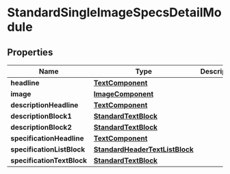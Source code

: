 # StandardSingleImageSpecsDetailModule

## Properties
Name | Type | Description | Notes
------------ | ------------- | ------------- | -------------
**headline** | [**TextComponent**](TextComponent.md) |  |  [optional]
**image** | [**ImageComponent**](ImageComponent.md) |  |  [optional]
**descriptionHeadline** | [**TextComponent**](TextComponent.md) |  |  [optional]
**descriptionBlock1** | [**StandardTextBlock**](StandardTextBlock.md) |  |  [optional]
**descriptionBlock2** | [**StandardTextBlock**](StandardTextBlock.md) |  |  [optional]
**specificationHeadline** | [**TextComponent**](TextComponent.md) |  |  [optional]
**specificationListBlock** | [**StandardHeaderTextListBlock**](StandardHeaderTextListBlock.md) |  |  [optional]
**specificationTextBlock** | [**StandardTextBlock**](StandardTextBlock.md) |  |  [optional]
